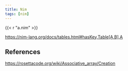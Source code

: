 ```yaml
---
title: Nim
tags: [nim]
---
```


{{< r "a.nim" >}}

<https://nim-lang.org/docs/tables.html#hasKey,Table[A,B],A>

## References

<https://rosettacode.org/wiki/Associative_array/Creation>
